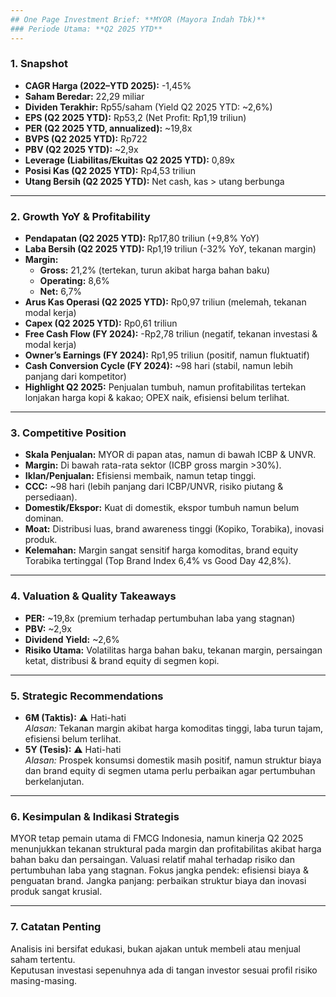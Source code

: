```yaml
---
## One Page Investment Brief: **MYOR (Mayora Indah Tbk)**
### Periode Utama: **Q2 2025 YTD**  
---
```


### 1. **Snapshot**
- **CAGR Harga (2022–YTD 2025):** -1,45%
- **Saham Beredar:** 22,29 miliar
- **Dividen Terakhir:** Rp55/saham (Yield Q2 2025 YTD: ~2,6%)
- **EPS (Q2 2025 YTD):** Rp53,2 (Net Profit: Rp1,19 triliun)
- **PER (Q2 2025 YTD, annualized):** ~19,8x
- **BVPS (Q2 2025 YTD):** Rp722
- **PBV (Q2 2025 YTD):** ~2,9x
- **Leverage (Liabilitas/Ekuitas Q2 2025 YTD):** 0,89x
- **Posisi Kas (Q2 2025 YTD):** Rp4,53 triliun
- **Utang Bersih (Q2 2025 YTD):** Net cash, kas > utang berbunga

---

### 2. **Growth YoY & Profitability**
- **Pendapatan (Q2 2025 YTD):** Rp17,80 triliun (+9,8% YoY)
- **Laba Bersih (Q2 2025 YTD):** Rp1,19 triliun (-32% YoY, tekanan margin)
- **Margin:**
  - **Gross:** 21,2% (tertekan, turun akibat harga bahan baku)
  - **Operating:** 8,6%
  - **Net:** 6,7%
- **Arus Kas Operasi (Q2 2025 YTD):** Rp0,97 triliun (melemah, tekanan modal kerja)
- **Capex (Q2 2025 YTD):** Rp0,61 triliun
- **Free Cash Flow (FY 2024):** -Rp2,78 triliun (negatif, tekanan investasi & modal kerja)
- **Owner’s Earnings (FY 2024):** Rp1,95 triliun (positif, namun fluktuatif)
- **Cash Conversion Cycle (FY 2024):** ~98 hari (stabil, namun lebih panjang dari kompetitor)
- **Highlight Q2 2025:** Penjualan tumbuh, namun profitabilitas tertekan lonjakan harga kopi & kakao; OPEX naik, efisiensi belum terlihat.

---

### 3. **Competitive Position**
- **Skala Penjualan:** MYOR di papan atas, namun di bawah ICBP & UNVR.
- **Margin:** Di bawah rata-rata sektor (ICBP gross margin >30%).
- **Iklan/Penjualan:** Efisiensi membaik, namun tetap tinggi.
- **CCC:** ~98 hari (lebih panjang dari ICBP/UNVR, risiko piutang & persediaan).
- **Domestik/Ekspor:** Kuat di domestik, ekspor tumbuh namun belum dominan.
- **Moat:** Distribusi luas, brand awareness tinggi (Kopiko, Torabika), inovasi produk.
- **Kelemahan:** Margin sangat sensitif harga komoditas, brand equity Torabika tertinggal (Top Brand Index 6,4% vs Good Day 42,8%).

---

### 4. **Valuation & Quality Takeaways**
- **PER:** ~19,8x (premium terhadap pertumbuhan laba yang stagnan)
- **PBV:** ~2,9x
- **Dividend Yield:** ~2,6%
- **Risiko Utama:** Volatilitas harga bahan baku, tekanan margin, persaingan ketat, distribusi & brand equity di segmen kopi.

---

### 5. **Strategic Recommendations**
- **6M (Taktis):** ⚠️ Hati-hati  
  *Alasan:* Tekanan margin akibat harga komoditas tinggi, laba turun tajam, efisiensi belum terlihat.
- **5Y (Tesis):** ⚠️ Hati-hati  
  *Alasan:* Prospek konsumsi domestik masih positif, namun struktur biaya dan brand equity di segmen utama perlu perbaikan agar pertumbuhan berkelanjutan.

---

### 6. **Kesimpulan & Indikasi Strategis**
MYOR tetap pemain utama di FMCG Indonesia, namun kinerja Q2 2025 menunjukkan tekanan struktural pada margin dan profitabilitas akibat harga bahan baku dan persaingan. Valuasi relatif mahal terhadap risiko dan pertumbuhan laba yang stagnan. Fokus jangka pendek: efisiensi biaya & penguatan brand. Jangka panjang: perbaikan struktur biaya dan inovasi produk sangat krusial.

---

### 7. **Catatan Penting**
Analisis ini bersifat edukasi, bukan ajakan untuk membeli atau menjual saham tertentu.  
Keputusan investasi sepenuhnya ada di tangan investor sesuai profil risiko masing-masing.